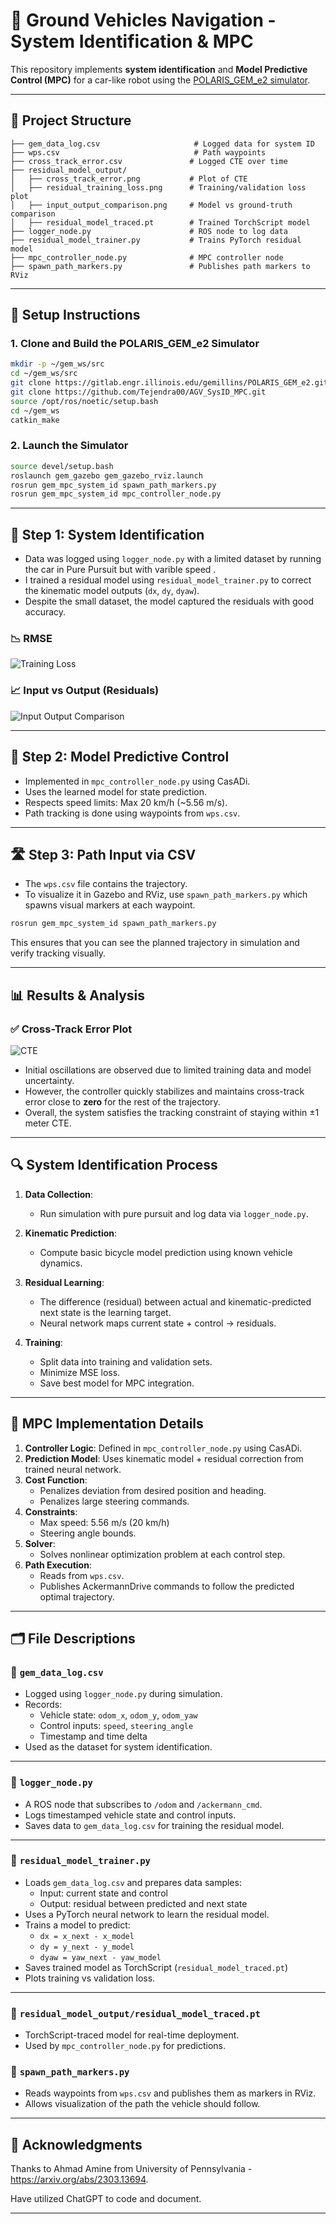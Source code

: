 # 🚗 Ground Vehicles Navigation - System Identification & MPC

This repository implements **system identification** and **Model Predictive Control (MPC)** for a car-like robot using the [POLARIS_GEM_e2 simulator](https://gitlab.engr.illinois.edu/gemillins/POLARIS_GEM_e2).

---

## 📁 Project Structure

```
├── gem_data_log.csv                     # Logged data for system ID
├── wps.csv                              # Path waypoints
├── cross_track_error.csv               # Logged CTE over time
├── residual_model_output/
│   ├── cross_track_error.png           # Plot of CTE
│   ├── residual_training_loss.png      # Training/validation loss plot
│   ├── input_output_comparison.png     # Model vs ground-truth comparison
│   ├── residual_model_traced.pt        # Trained TorchScript model
├── logger_node.py                      # ROS node to log data
├── residual_model_trainer.py           # Trains PyTorch residual model
├── mpc_controller_node.py              # MPC controller node
├── spawn_path_markers.py               # Publishes path markers to RViz
```

---

## 🔧 Setup Instructions

### 1. Clone and Build the POLARIS_GEM_e2 Simulator

```bash
mkdir -p ~/gem_ws/src
cd ~/gem_ws/src
git clone https://gitlab.engr.illinois.edu/gemillins/POLARIS_GEM_e2.git
git clone https://github.com/Tejendra00/AGV_SysID_MPC.git
source /opt/ros/noetic/setup.bash
cd ~/gem_ws
catkin_make
```

### 2. Launch the Simulator

```bash
source devel/setup.bash
roslaunch gem_gazebo gem_gazebo_rviz.launch
rosrun gem_mpc_system_id spawn_path_markers.py 
rosrun gem_mpc_system_id mpc_controller_node.py 

```

---

## 🧠 Step 1: System Identification

- Data was logged using `logger_node.py` with a limited dataset by running the car in Pure Pursuit but with varible speed .
- I trained a residual model using `residual_model_trainer.py` to correct the kinematic model outputs (`dx`, `dy`, `dyaw`).
- Despite the small dataset, the model captured the residuals with good accuracy.

### 📉 RMSE

![Training Loss](gem_mpc_system_id/scripts/residual_model_output/residual_rmse_plot.png)

### 📈 Input vs Output (Residuals)

![Input Output Comparison](gem_mpc_system_id/scripts/residual_model_output/input_output_comparison.png)

---

## 🎯 Step 2: Model Predictive Control

- Implemented in `mpc_controller_node.py` using CasADi.
- Uses the learned model for state prediction.
- Respects speed limits: Max 20 km/h (~5.56 m/s).
- Path tracking is done using waypoints from `wps.csv`.

---

## 🛣 Step 3: Path Input via CSV

- The `wps.csv` file contains the trajectory.
- To visualize it in Gazebo and RViz, use `spawn_path_markers.py` which spawns visual markers at each waypoint.

```bash
rosrun gem_mpc_system_id spawn_path_markers.py
```

This ensures that you can see the planned trajectory in simulation and verify tracking visually.

---

## 📊 Results & Analysis

### ✅ Cross-Track Error Plot

![CTE](gem_mpc_system_id/scripts/cross_track_error.png)

- Initial oscillations are observed due to limited training data and model uncertainty.
- However, the controller quickly stabilizes and maintains cross-track error close to **zero** for the rest of the trajectory.
- Overall, the system satisfies the tracking constraint of staying within ±1 meter CTE.

---

## 🔍 System Identification Process

1. **Data Collection**: 
   - Run simulation with pure pursuit and log data via `logger_node.py`.

2. **Kinematic Prediction**:
   - Compute basic bicycle model prediction using known vehicle dynamics.

3. **Residual Learning**:
   - The difference (residual) between actual and kinematic-predicted next state is the learning target.
   - Neural network maps current state + control → residuals.

4. **Training**:
   - Split data into training and validation sets.
   - Minimize MSE loss.
   - Save best model for MPC integration.

---

## 🧠 MPC Implementation Details

1. **Controller Logic**: Defined in `mpc_controller_node.py` using CasADi.
2. **Prediction Model**: Uses kinematic model + residual correction from trained neural network.
3. **Cost Function**:
   - Penalizes deviation from desired position and heading.
   - Penalizes large steering commands.
4. **Constraints**:
   - Max speed: 5.56 m/s (20 km/h)
   - Steering angle bounds.
5. **Solver**:
   - Solves nonlinear optimization problem at each control step.
6. **Path Execution**:
   - Reads from `wps.csv`.
   - Publishes AckermannDrive commands to follow the predicted optimal trajectory.

---


## 🗂 File Descriptions

### 📄 `gem_data_log.csv`
- Logged using `logger_node.py` during simulation.
- Records:
  - Vehicle state: `odom_x`, `odom_y`, `odom_yaw`
  - Control inputs: `speed`, `steering_angle`
  - Timestamp and time delta
- Used as the dataset for system identification.

---

### 📄 `logger_node.py`
- A ROS node that subscribes to `/odom` and `/ackermann_cmd`.
- Logs timestamped vehicle state and control inputs.
- Saves data to `gem_data_log.csv` for training the residual model.

---

### 📄 `residual_model_trainer.py`
- Loads `gem_data_log.csv` and prepares data samples:
  - Input: current state and control
  - Output: residual between predicted and next state
- Uses a PyTorch neural network to learn the residual model.
- Trains a model to predict:
  - `dx = x_next - x_model`
  - `dy = y_next - y_model`
  - `dyaw = yaw_next - yaw_model`
- Saves trained model as TorchScript (`residual_model_traced.pt`)
- Plots training vs validation loss.

---

### 📄 `residual_model_output/residual_model_traced.pt`
- TorchScript-traced model for real-time deployment.
- Used by `mpc_controller_node.py` for predictions.



### 📄 `spawn_path_markers.py`
- Reads waypoints from `wps.csv` and publishes them as markers in RViz.
- Allows visualization of the path the vehicle should follow.

---

## 🙌 Acknowledgments

Thanks to Ahmad Amine from University of Pennsylvania - https://arxiv.org/abs/2303.13694.

Have utilized ChatGPT to code and document. 

---
